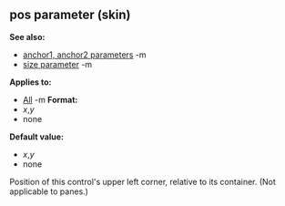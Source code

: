 ## pos parameter (skin)
**See also:**
*   [anchor1, anchor2 parameters](/ref/%7Bskin%7D/param/anchor.md) -m
*   [size parameter](/ref/%7Bskin%7D/param/size.md) -m
<!-- -->
**Applies to:**
*   [All](/ref/%7Bskin%7D/control.md) -m<!-- -->
**Format:**
*   *x*,*y*
*   none
<!-- -->
**Default value:**
*   *x*,*y*
*   none


Position of this control\'s upper left corner, relative to its
container. (Not applicable to panes.)